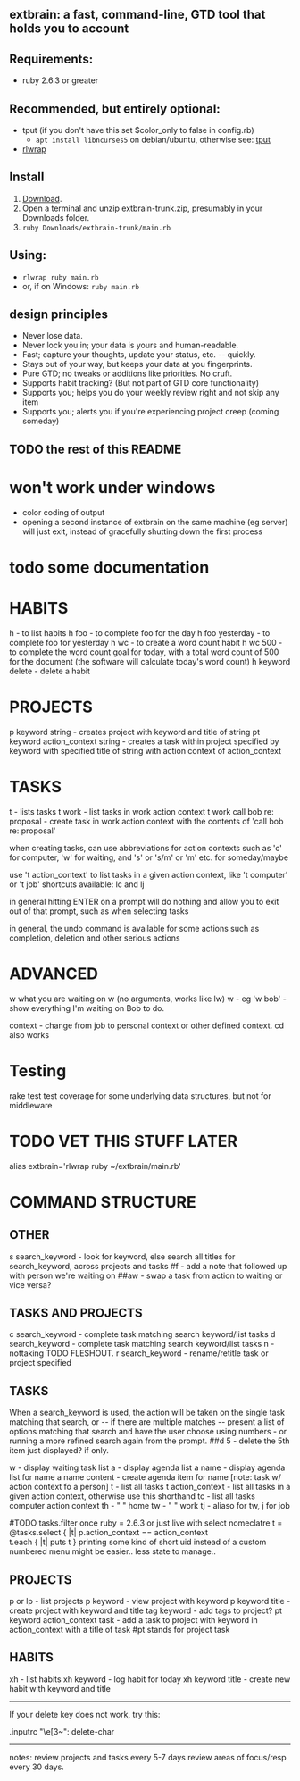 <!---
Created: 2020-05-30
Revised: 2021-10-31
--->

## extbrain: a fast, command-line, GTD tool that holds you to account

## Requirements:
   * ruby 2.6.3 or greater

## Recommended, but entirely optional:
   * tput (if you don't have this set $color_only to false in config.rb)
     * `apt install libncurses5` on debian/ubuntu, otherwise see: [tput](https://command-not-found.com/tput)
   * [rlwrap](https://command-not-found.com/rlwrap)

## Install

   1. [Download](https://github.com/may/extbrain/archive/refs/heads/trunk.zip).
   2. Open a terminal and unzip extbrain-trunk.zip, presumably in your Downloads folder.
   3. ```ruby Downloads/extbrain-trunk/main.rb```
   
## Using:
   * ```rlwrap ruby main.rb```
   * or, if on Windows: ```ruby main.rb```

## design principles

   * Never lose data. 
   * Never lock you in; your data is yours and human-readable.
   * Fast; capture your thoughts, update your status, etc. -- quickly.
   * Stays out of your way, but keeps your data at you fingerprints.
   * Pure GTD; no tweaks or additions like priorities. No cruft.
   * Supports habit tracking? (But not part of GTD core functionality)
   * Supports you; helps you do your weekly review right and not skip any item
   * Supports you; alerts you if you're experiencing project creep (coming someday)

## TODO the rest of this README

      

# won't work under windows
- color coding of output
- opening a second instance of extbrain on the same machine (eg server) will just exit, instead of gracefully shutting down the first process

# todo some documentation

# HABITS
h - to list habits
h foo - to complete foo for the day
h foo yesterday - to complete foo for yesterday
h wc - to create a word count habit
h wc 500 - to complete the word count goal for today, with a total word count of 500 for the document (the software will calculate today's word count)
h keyword delete - delete a habit

# PROJECTS
p keyword string - creates project with keyword and title of string
pt keyword action_context string - creates a task within project specified by keyword with specified title of string with action context of action_context

# TASKS
t - lists tasks
t work - list tasks in work action context
t work call bob re: proposal - create task in work action context with the contents of 'call bob re: proposal'

when creating tasks, can use abbreviations for action contexts such as 'c' for computer, 'w' for waiting, and 's' or 's/m' or 'm' etc. for someday/maybe


use 't action_context' to list tasks in a given action context, like 't computer' or 't job'
shortcuts available: lc and lj 

in general hitting ENTER on a prompt will do nothing and allow you to exit out of that prompt, such as when selecting tasks

in general, the undo command is available for some actions such as completion, deletion and other serious actions


# ADVANCED
w what you are waiting on
w  (no arguments, works like lw)
w <one word search> - eg 'w bob' - show everything I'm waiting on Bob to do.

context <contextname> - change from job to personal context or other defined context. cd <contextname> also works



# Testing
rake test
test coverage for some underlying data structures, but not for middleware






# TODO VET THIS STUFF LATER


alias extbrain='rlwrap ruby ~/extbrain/main.rb' 


# COMMAND STRUCTURE

## OTHER
s search_keyword - look for keyword, else search all titles for search_keyword, across projects and tasks
#f - add a note that followed up with person we're waiting on
##aw - swap a task from action to waiting or vice versa?

## TASKS AND PROJECTS
c search_keyword - complete task matching search keyword/list tasks 
d search_keyword - complete task matching search keyword/list tasks 
n - nottaking TODO FLESHOUT.
r search_keyword - rename/retitle task or project specified


## TASKS
When a search_keyword is used, the action will be taken on the single
task matching that search, or -- if there are multiple matches --
present a list of options matching that search and have the user choose
using numbers - or running a more refined search again from the prompt.
##d 5 - delete the 5th item just displayed? if only.

w - display waiting task list
a - display agenda list
a name - display agenda list for name
a name content - create agenda item for name [note: task w/ action context fo a person]
t - list all tasks
t action_context - list all tasks in a given action context, otherwise use this shorthand
 tc - list all tasks computer action context
 th - " " home
 tw - " " work
 tj - aliaso for tw, j for job

#TODO tasks.filter once ruby = 2.6.3 or just live with select nomeclatre
t = @tasks.select { |t| p.action_context == action_context  
t.each { |t| puts t }
printing some kind of short uid instead of a custom numbered menu might be easier.. less state to manage..



## PROJECTS
p or lp - list projects 
p keyword - view project with keyword
p keyword title - create project with keyword and title 
tag keyword - add tags to project?
pt keyword action_context task - add a task to project with keyword in action_context with a title of task #pt stands for project task
## HABITS
xh - list habits
xh keyword - log habit for today
xh keyword title - create new habit with keyword and title



---

If your delete key does not work, try this:

.inputrc
  "\e[3~": delete-char


----

notes:
 review projects and tasks every 5-7 days
 review areas of focus/resp every 30 days.
